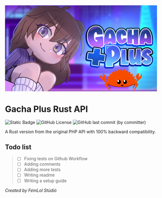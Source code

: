 ![Logo](banner.png)

# Gacha Plus Rust API
![Static Badge](https://img.shields.io/badge/language-Rust-orange) ![GitHub License](https://img.shields.io/github/license/FemLolStudio/gachaplus-rust-api) ![GitHub last commit (by committer)](https://img.shields.io/github/last-commit/FemLolStudio/gachaplus-rust-api)

A Rust version from the original PHP API with 100% backward compatibility.

## Todo list
> - [ ] Fixing tests on Github Workflow
> - [ ] Adding comments
> - [ ] Adding more tests
> - [ ] Writing readme
> - [ ] Writing a setup guide

*Created by FémLol Stúdió*